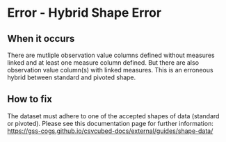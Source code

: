 # Error - Hybrid Shape Error

## When it occurs

There are mutliple observation value columns defined without measures linked and at least one measure column defined.
But there are also observation value column(s) with linked measures.
This is an erroneous hybrid between standard and pivoted shape. 

## How to fix

The dataset must adhere to one of the accepted shapes of data (standard or pivoted).
Please see this documentation page for further information: https://gss-cogs.github.io/csvcubed-docs/external/guides/shape-data/

<!-- TODO: Link to somewhere which helps the user define measures. -->